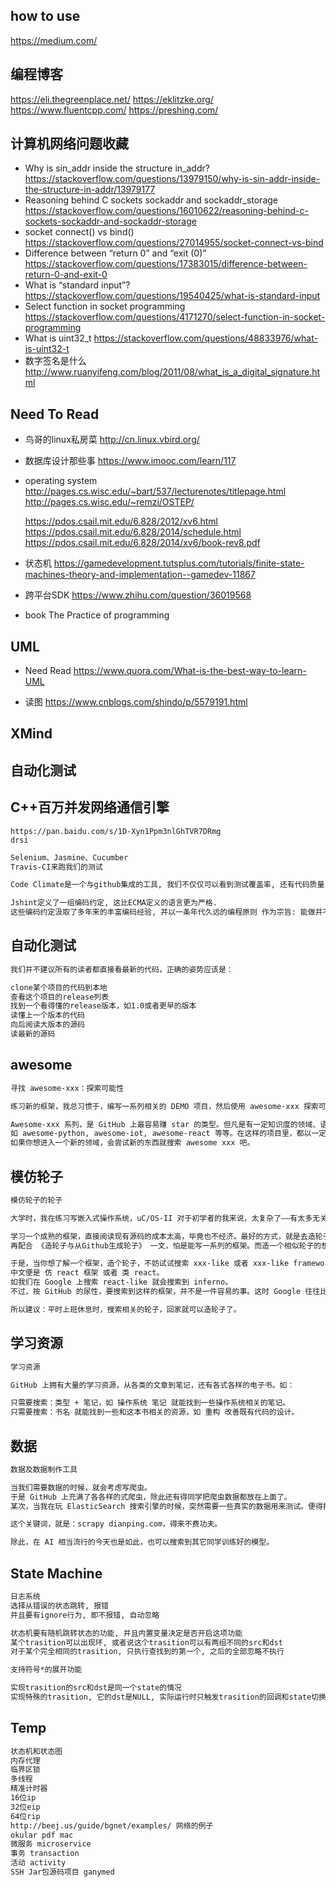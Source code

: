 ## how to use
https://medium.com/

## 编程博客
https://eli.thegreenplace.net/
https://eklitzke.org/
https://www.fluentcpp.com/
https://preshing.com/

## 计算机网络问题收藏
- Why is sin_addr inside the structure in_addr?
    https://stackoverflow.com/questions/13979150/why-is-sin-addr-inside-the-structure-in-addr/13979177
- Reasoning behind C sockets sockaddr and sockaddr_storage
    https://stackoverflow.com/questions/16010622/reasoning-behind-c-sockets-sockaddr-and-sockaddr-storage
- socket connect() vs bind()
    https://stackoverflow.com/questions/27014955/socket-connect-vs-bind
- Difference between “return 0” and “exit (0)”
    https://stackoverflow.com/questions/17383015/difference-between-return-0-and-exit-0
- What is “standard input”?
    https://stackoverflow.com/questions/19540425/what-is-standard-input
- Select function in socket programming
    https://stackoverflow.com/questions/4171270/select-function-in-socket-programming
- What is uint32_t
    https://stackoverflow.com/questions/48833976/what-is-uint32-t
- 数字签名是什么
    http://www.ruanyifeng.com/blog/2011/08/what_is_a_digital_signature.html



## Need To Read

- 鸟哥的linux私房菜
	http://cn.linux.vbird.org/

- 数据库设计那些事
	https://www.imooc.com/learn/117

- operating system
	http://pages.cs.wisc.edu/~bart/537/lecturenotes/titlepage.html
	http://pages.cs.wisc.edu/~remzi/OSTEP/

	https://pdos.csail.mit.edu/6.828/2012/xv6.html
	https://pdos.csail.mit.edu/6.828/2014/schedule.html
	https://pdos.csail.mit.edu/6.828/2014/xv6/book-rev8.pdf
- 状态机
    https://gamedevelopment.tutsplus.com/tutorials/finite-state-machines-theory-and-implementation--gamedev-11867

- 跨平台SDK
    https://www.zhihu.com/question/36019568

- book
    The Practice of programming

## UML
- Need Read
    https://www.quora.com/What-is-the-best-way-to-learn-UML

- 读图
    https://www.cnblogs.com/shindo/p/5579191.html

## XMind

## 自动化测试

## C++百万并发网络通信引擎
    https://pan.baidu.com/s/1D-Xyn1Ppm3nlGhTVR7DRmg
    drsi

```txt
Selenium、Jasmine、Cucumber
Travis-CI来跑我们的测试

Code Climate是一个与github集成的工具, 我们不仅仅可以看到测试覆盖率, 还有代码质量.

Jshint定义了一组编码约定, 这比ECMA定义的语言更为严格.
这些编码约定汲取了多年来的丰富编码经验, 并以一条年代久远的编程原则 作为宗旨: 能做并不意味着应该做.
```

## 自动化测试

```txt
我们并不建议所有的读者都直接看最新的代码，正确的姿势应该是：

clone某个项目的代码到本地
查看这个项目的release列表
找到一个看得懂的release版本，如1.0或者更早的版本
读懂上一个版本的代码
向后阅读大版本的源码
读最新的源码
```

## awesome

```txt
寻找 awesome-xxx：探索可能性

练习新的框架，我总习惯于，编写一系列相关的 DEMO 项目，然后使用 awesome-xxx 探索可能性。

Awesome-xxx 系列，是 GitHub 上最容易赚 star 的类型。但凡是有一定知识度的领域、语言、框架等，都有自己的 awesome-xxx 系列的项目，
如 awesome-python, awesome-iot, awesome-react 等等。在这样的项目里，都以一定的知识体系整理出来的，从索引和查阅上相应的方便。
如果你想进入一个新的领域，会尝试新的东西就搜索 awesome xxx 吧。
```

## 模仿轮子

```txt
模仿轮子的轮子

大学时，我在练习写嵌入式操作系统，uC/OS-II 对于初学者的我来说，太复杂了——有太多无关的代码。便在网上找寻相关的实现，也便是找到了一些，在那的基础上一点点完善操作系统。

学习一个成熟的框架，直接阅读现有源码的成本太高，毕竟也不经济。最好的方式，就是去造轮子。从模仿轮子之上，再去造轮子，是最省力气的方式。
再配合 《造轮子与从Github生成轮子》 一文，怕是能写一系列的框架。而造一个相似轮子的想法，往往很多人都有。尤其是一个成熟的框架，往往有很多仿制品。

于是，当你想了解一个框架，造个轮子，不妨试试搜索 xxx-like 或者 xxx-like framework，
中文便是 仿 react 框架 或者 类 react。
如我们在 Google 上搜索 react-like 就会搜索到 inferno。
不过，按 GitHub 的尿性，要搜索到这样的框架，并不是一件容易的事。这时 Google 往往比 GitHub 搜索好用。

所以建议：平时上班休息时，搜索相关的轮子，回家就可以造轮子了。
```

## 学习资源

```txt
学习资源

GitHub 上拥有大量的学习资源，从各类的文章到笔记，还有各式各样的电子书。如：

只需要搜索：类型 + 笔记，如 操作系统 笔记 就能找到一些操作系统相关的笔记。
只需要搜索：书名 就能找到一些和这本书相关的资源，如 重构 改善既有代码的设计。
```

## 数据

```txt
数据及数据制作工具

当我们需要数据的时候，就会考虑写爬虫。
于是 GitHub 上充满了各各样的式爬虫，除此还有得同学把爬虫数据都放在上面了。
某次，当我在玩 ElasticSearch 搜索引擎的时候，突然需要一些真实的数据用来测试。便得找爬虫，就在 GitHub 上，找到了大众点评的一些爬虫。

这个关键词，就是：scrapy dianping.com，得来不费功夫。

除此，在 AI 相当流行的今天也是如此，也可以搜索到其它同学训练好的模型。
```

## State Machine

```txt
日志系统
选择从错误的状态跳转, 报错
并且要有ignore行为, 即不报错, 自动忽略

状态机要有随机跳转状态的功能, 并且内置变量决定是否开启这项功能
某个trasition可以出现环, 或者说这个trasition可以有两组不同的src和dst
对于某个完全相同的trasition, 只执行查找到的第一个, 之后的全部忽略不执行

支持符号*的展开功能

实现trasition的src和dst是同一个state的情况
实现特殊的trasition, 它的dst是NULL, 实际运行时只触发trasition的回调和state切换的回调

```

## Temp

```txt
状态机和状态图
内存代理
临界区锁
多线程
精准计时器
16位ip
32位eip
64位rip
http://beej.us/guide/bgnet/examples/ 网络的例子
okular pdf mac
微服务 microservice
事务 transaction
活动 activity
SSH Jar包源码项目 ganymed
```
